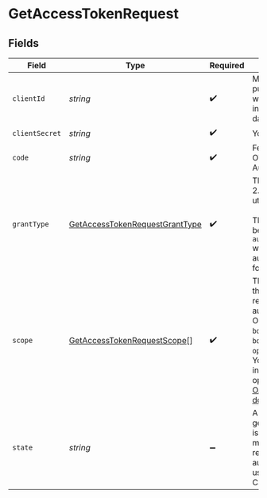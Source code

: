 # GetAccessTokenRequest


## Fields

| Field                                                                                                                                                                                                                                                                                            | Type                                                                                                                                                                                                                                                                                             | Required                                                                                                                                                                                                                                                                                         | Description                                                                                                                                                                                                                                                                                      |
| ------------------------------------------------------------------------------------------------------------------------------------------------------------------------------------------------------------------------------------------------------------------------------------------------ | ------------------------------------------------------------------------------------------------------------------------------------------------------------------------------------------------------------------------------------------------------------------------------------------------ | ------------------------------------------------------------------------------------------------------------------------------------------------------------------------------------------------------------------------------------------------------------------------------------------------ | ------------------------------------------------------------------------------------------------------------------------------------------------------------------------------------------------------------------------------------------------------------------------------------------------ |
| `clientId`                                                                                                                                                                                                                                                                                       | *string*                                                                                                                                                                                                                                                                                         | :heavy_check_mark:                                                                                                                                                                                                                                                                               | Merchant publishable key which can be found in the merchant dashboard                                                                                                                                                                                                                            |
| `clientSecret`                                                                                                                                                                                                                                                                                   | *string*                                                                                                                                                                                                                                                                                         | :heavy_check_mark:                                                                                                                                                                                                                                                                               | Your Bolt API Key.                                                                                                                                                                                                                                                                               |
| `code`                                                                                                                                                                                                                                                                                           | *string*                                                                                                                                                                                                                                                                                         | :heavy_check_mark:                                                                                                                                                                                                                                                                               | Fetched value using OTP value from the Authorization Modal.                                                                                                                                                                                                                                      |
| `grantType`                                                                                                                                                                                                                                                                                      | [GetAccessTokenRequestGrantType](../../models/shared/getaccesstokenrequestgranttype.md)                                                                                                                                                                                                          | :heavy_check_mark:                                                                                                                                                                                                                                                                               | The type of OAuth 2.0 grant being utilized.<br/><br/>The value will always be `authorization_code` when exchanging an authorization code for an access token.<br/>                                                                                                                               |
| `scope`                                                                                                                                                                                                                                                                                          | [GetAccessTokenRequestScope](../../models/shared/getaccesstokenrequestscope.md)[]                                                                                                                                                                                                                | :heavy_check_mark:                                                                                                                                                                                                                                                                               | The scope issued to the merchant when receiving an authorization code.<br/>Options include `bolt.account.manage`, `bolt.account.view`, `openid`.<br/>You can find more information on these options in our<br/>[OAuth scope documentation](https://help.bolt.com/developers/references/bolt-oauth/#scopes).<br/> |
| `state`                                                                                                                                                                                                                                                                                          | *string*                                                                                                                                                                                                                                                                                         | :heavy_minus_sign:                                                                                                                                                                                                                                                                               | A randomly generated string issued to the merchant when receiving an authorization code used to prevent CSRF attacks                                                                                                                                                                             |